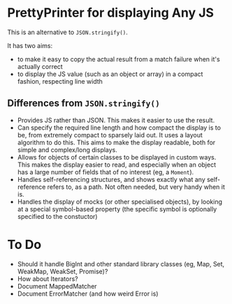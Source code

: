 # PrettyPrinter for displaying Any JS

This is an alternative to `JSON.stringify()`.

It has two aims:
 
  - to make it easy to copy the actual result from a match failure when it's actually correct
  - to display the JS value (such as an object or array) in a compact fashion, respecting line width

## Differences from `JSON.stringify()`

 - Provides JS rather than JSON. This makes it easier to use the result.
 - Can specify the required line length and how compact the display is to be, from extremely compact to sparsely laid out.
   It uses a layout algorithm to do this. This aims to make the display readable, both for simple and complex/long displays.
 - Allows for objects of certain classes to be displayed in custom ways.
   This makes the display easier to read, and especially when an object has a large number of fields 
   that of no interest (eg, a `Moment`).
 - Handles self-referencing structures, and shows exactly what any self-reference refers to, as a path. 
   Not often needed, but very handy when it is.
 - Handles the display of mocks (or other specialised objects), by looking at a special symbol-based property 
  (the specific symbol is optionally specified to the constuctor)
 
# To Do

 - Should it handle BigInt and other standard library classes (eg, Map, Set, WeakMap, WeakSet, Promise)?
 - How about Iterators?
 - Document MappedMatcher
 - Document ErrorMatcher (and how weird Error is)
